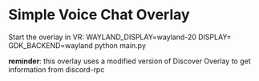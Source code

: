 # Simple Voice Chat Overlay

Start the overlay in VR:
WAYLAND_DISPLAY=wayland-20 DISPLAY= GDK_BACKEND=wayland python main.py

**reminder**: this overlay uses a modified version of Discover Overlay to get information from discord-rpc

